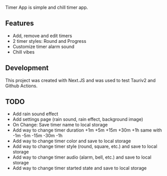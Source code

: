 Timer App is simple and chill timer app.

## Features

- Add, remove and edit timers
- 2 timer styles: Round and Progress
- Customize timer alarm sound
- Chill vibes

## Development

This project was created with Next.JS and was used to test Tauriv2 and Github Actions.

## TODO

- Add rain sound effect
- Add settings page (rain sound, rain effect, background image)
- On Change: Save timer name to local storage
- Add way to change timer duration +1m +5m +15m +30m +1h same with -1m -5m -15m -30m -1h
- Add way to change timer color and save to local storage
- Add way to change timer style (round, square, etc.) and save to local storage
- Add way to change timer audio (alarm, bell, etc.) and save to local storage
- Add way to change timer started state and save to local storage
